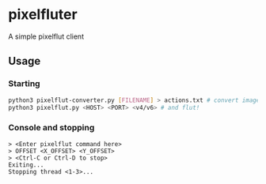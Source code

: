 # pixelfluter
A simple pixelflut client
## Usage
### Starting
```bash
python3 pixelflut-converter.py [FILENAME] > actions.txt # convert image to actions, use >> for animations
python3 pixelflut.py <HOST> <PORT> <v4/v6> # and flut!
```
### Console and stopping
```
> <Enter pixelflut command here>
> OFFSET <X_OFFSET> <Y_OFFSET>
> <Ctrl-C or Ctrl-D to stop>
Exiting...
Stopping thread <1-3>...
```

